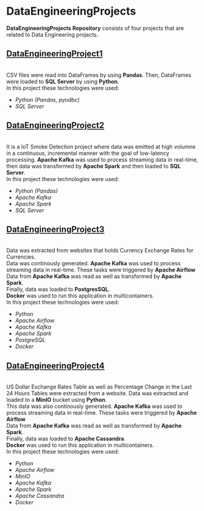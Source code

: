 # DataEngineeringProjects
**DataEngineeringProjects Repository** consists of four projects that are related to Data Engineering projects.

## [DataEngineeringProject1](https://github.com/Longwinter93/DataEngineeringProjects/tree/main/DataEngineeringProject1)
<br />CSV files were read into DataFrames by using **Pandas**. Then, DataFrames were loaded to **SQL Server** by using **Python**.
<br />In this project these technologies were used:
- _Python (Pandas, pyodbc)_
- _SQL Server_

## [DataEngineeringProject2](https://github.com/Longwinter93/DataEngineeringProjects/tree/main/DataEngineeringProject2)
<br />It is a IoT Smoke Detection project where data was emitted at high volumne in a continuous, incremental manner with the goal of low-latency processing. **Apache Kafka** was used to process streaming data in real-time, then data was transformed by **Apache Spark** and then loaded to **SQL Server**.
<br />In this project these technologies were used:
- _Python (Pandas)_
- _Apache Kafka_
- _Apache Spark_
- _SQL Server_

## [DataEngineeringProject3](https://github.com/Longwinter93/DataEngineeringProjects/tree/main/DataEngineeringProject3)
<br />Data was extracted from websites that holds Currency Exchange Rates for Currencies.
<br />Data was continously generated. **Apache Kafka** was used to process streaming data in real-time. These tasks were triggered by **Apache Airflow**
<br />Data from **Apache Kafka** was read as well as transformed by **Apache Spark**.
<br />Finally, data was loaded to **PostgresSQL**. 
<br />**Docker** was used to run this application in multicontainers.
<br />In this project these technologies were used:
- _Python_
- _Apache Airflow_
- _Apache Kafka_
- _Apache Spark_
- _PostgreSQL_
- _Docker_

## [DataEngineeringProject4](https://github.com/Longwinter93/DataEngineeringProjects/tree/main/DataEngineeringProject4)
<br />US Dollar Exchange Rates Table as well as Percentage Change in the Last 24 Hours Tables were extracted from a website. Data was extracted and loaded to a **MinIO** bucket using **Python**.
<br />This data was also continously generated. **Apache Kafka** was used to process streaming data in real-time. These tasks were triggered by **Apache Airflow**
<br />Data from **Apache Kafka** was read as well as transformed by **Apache Spark**.
<br />Finally, data was loaded to **Apache Cassandra**. 
<br />**Docker** was used to run this application in multicontainers.
<br />In this project these technologies were used:
- _Python_
- _Apache Airflow_
- _MinIO_
- _Apache Kafka_
- _Apache Spark_
- _Apache Cassandra_
- _Docker_


